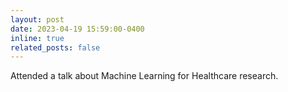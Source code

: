 ```yaml
---
layout: post
date: 2023-04-19 15:59:00-0400
inline: true
related_posts: false
---
```


Attended a talk about Machine Learning for Healthcare research.